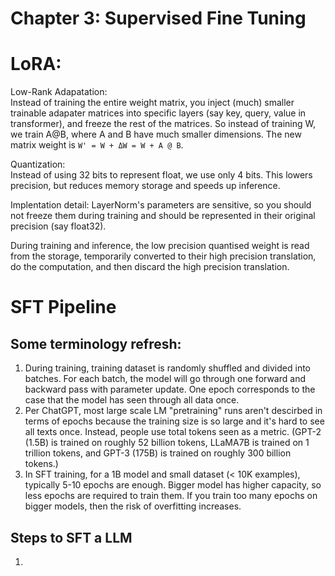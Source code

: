 # Chapter 3: Supervised Fine Tuning


# LoRA:

Low-Rank Adapatation: </br>
Instead of training the entire weight matrix, you inject (much) smaller trainable adapater matrices into specific layers (say key, query, value in transformer), and freeze the rest of the matrices. So instead of training W, we train A@B, where A and B have much smaller dimensions. The new matrix weight is `W' = W + ΔW = W + A @ B`. </br>

Quantization: </br>
Instead of using 32 bits to represent float, we use only 4 bits. This lowers precision, but reduces memory storage and speeds up inference. </br>

Implentation detail: LayerNorm's parameters are sensitive, so you should not freeze them during training and should be represented in their original precision (say float32). </br>

During training and inference, the low precision quantised weight is read from the storage, temporarily converted to their high precision translation, do the computation, and then discard the high precision translation. </br>

# SFT Pipeline

## Some terminology refresh:
1. During training, training dataset is randomly shuffled and divided into batches. For each batch, the model will go through one forward and backward pass with parameter update. One epoch corresponds to the case that the model has seen through all data once.
2. Per ChatGPT, most large scale LM "pretraining" runs aren't descirbed in terms of epochs because the training size is so large and it's hard to see all texts once. Instead, people use total tokens seen as a metric. (GPT-2 (1.5B) is trained on roughly 52 billion tokens, LLaMA7B is trained on 1 trillion tokens, and GPT-3 (175B) is trained on roughly 300 billion tokens.)
3. In SFT training, for a 1B model and small dataset (< 10K examples), typically 5-10 epochs are enough. Bigger model has higher capacity, so less epochs are required to train them. If you train too many epochs on bigger models, then the risk of overfitting increases.


## Steps to SFT a LLM 
1. 

<!-- # RLHF Pipeline

## Step 1: Fine Tune a Reward model

1. Get pairwise comparion data (for example, from hugging face/chatbot_arena, the data should contain a prompt, two responses, and a label indicating who is the winner)
2. Filter the dataset, throw out prompts or responses that are too long (for memory and computation reasons)
3. We split the filtered pairwise comparison data into train set and validation set. We should sort the validation set so that longer sequences appear first.</br>
For three reasons:
a. You should not sort the training dataset because this will break the i.i.d. assumption of training data — but validation is not used for training, so we can sort it.

b. The reason why you want to sort is that you want samples with similar lengths to appear in the same batch.  
   - Recall that every sequence needs to be padded to the same length as the longest sequence in the batch.  
   - So suppose you have one long sequence (say 1000 tokens) and one short sequence (say 100 tokens), then the short one needs 900 tokens of padding — which is wasteful.

c. The largest sequence length in a batch determines the parameter size for some matrices in computation (e.g., Q, K, V).  
   - Processing the longest sequences first makes you encounter out-of-memory errors earlier.  
   - You don’t need to wait until the smaller ones are processed to discover those errors.

4. We need to tokenize our dataset (combining text and two separate responses together) using the tokenizer provided in the dataset Library (https://huggingface.co/docs/datasets/index). The tokenizer will return two things: (1) input_ids (the integer that the text is mapped to) (2) attention mask: tell you which token is text and which token is padding. We also need to have the labels indicating which model wins or loses.
5. Reward model is also a large transformer model, so it's computationally expensive and memory intensive to fine tune the reward model. Hence, we need to use LoRA and quantization (see BitsAndBytes). In the LoRa configurations, the three key parameters are: </br>
[
  a. r is the rank of the LORA matrix, so suppose your original matrix W is $d_{out} \times d_{in}$, then your modification matrix B can be $d_{out} \times r$, and matrix A can be $r \times d_{in}$, and the modification is $B \times A$ </br>
  b. lora_alpha: This is a parameter controlling the strength of the LoRA update </br>
  c.  target_modules: This tells you which modules we would like to update, in the example, they change the weight to the q, k, v matrices in the attention mechanism </br>
]
6. We then start to train the reward model. After downloading a public model, we will read the hidden state of the last non-padding token in each batch (retrieved using attention mask from tokenizer), and train a linear classifier that predicts which model wins. We use cross-entroypy loss to train the reward model. For the details, please see HuggingFace Trainer API, data collator, LoRa adaptor </br>
Some sample code for the final training pipeline: https://colab.research.google.com/drive/1B4NPpZzKLBxdk_zMqp4MM4026-g0wr3J?usp=sharing

## Step 2: The implementation of the PPO Algorithm -->



